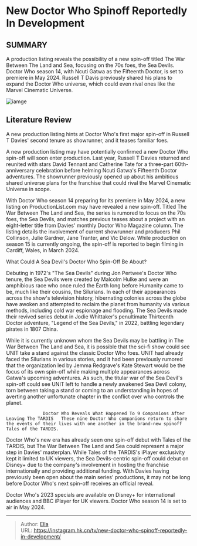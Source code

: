 # New Doctor Who Spinoff Reportedly In Development


## SUMMARY 



  A production listing reveals the possibility of a new spin-off titled The War Between The Land and Sea, focusing on the 70s foes, the Sea Devils.   Doctor Who season 14, with Ncuti Gatwa as the Fifteenth Doctor, is set to premiere in May 2024.   Russell T Davis previously shared his plans to expand the Doctor Who universe, which could even rival ones like the Marvel Cinematic Universe.  

![iamge](https://static1.srcdn.com/wordpress/wp-content/uploads/2024/01/custom-image-of-the-sea-devils-fifteenth-doctor-and-the-goblins-in-doctor-who.jpg)

## Literature Review
A new production listing hints at Doctor Who&#39;s first major spin-off in Russell T Davies&#39; second tenure as showrunner, and it teases familiar foes.




A new production listing may have potentially confirmed a new Doctor Who spin-off will soon enter production. Last year, Russell T Davies returned and reunited with stars David Tennant and Catherine Tate for a three-part 60th-anniversary celebration before helming Ncuti Gatwa&#39;s Fifteenth Doctor adventures. The showrunner previously opened up about his ambitious shared universe plans for the franchise that could rival the Marvel Cinematic Universe in scope.




With Doctor Who season 14 preparing for its premiere in May 2024, a new listing on ProductionList.com may have revealed a new spin-off. Titled The War Between The Land and Sea, the series is rumored to focus on the 70s foes, the Sea Devils, and matches previous teases about a project with an eight-letter title from Davies&#39; monthly Doctor Who Magazine column. The listing details the involvement of current showrunner and producers Phil Collinson, Julie Gardner, Jane Tranter, and Vic Delow. While production on season 15 is currently ongoing, the spin-off is reported to begin filming in Cardiff, Wales, in March 2024.


 What Could A Sea Devil&#39;s Doctor Who Spin-Off Be About? 
          

Debuting in 1972&#39;s &#34;The Sea Devils&#34; during Jon Pertwee&#39;s Doctor Who tenure, the Sea Devils were created by Malcolm Hulke and were an amphibious race who once ruled the Earth long before Humanity came to be, much like their cousins, the Silurians. In each of their appearances across the show&#39;s television history, hibernating colonies across the globe have awoken and attempted to reclaim the planet from humanity via various methods, including cold war espionage and flooding. The Sea Devils made their revived series debut in Jodie Whittaker&#39;s penultimate Thirteenth Doctor adventure, &#34;Legend of the Sea Devils,&#34; in 2022, battling legendary pirates in 1807 China.




While it is currently unknown whom the Sea Devils may be battling in The War Between The Land and Sea, it is possible that the sci-fi show could see UNIT take a stand against the classic Doctor Who foes. UNIT had already faced the Silurians in various stories, and it had been previously rumored that the organization led by Jemma Redgrave&#39;s Kate Stewart would be the focus of its own spin-off while making multiple appearances across Gatwa&#39;s upcoming adventures. As such, the titular war of the Sea Devil&#39;s spin-off could see UNIT left to handle a newly awakened Sea Devil colony, torn between taking a stand or coming to an understanding in hopes of averting another unfortunate chapter in the conflict over who controls the planet.

                  Doctor Who Reveals What Happened To 9 Companions After Leaving The TARDIS   These nine Doctor Who companions return to share the events of their lives with one another in the brand-new spinoff Tales of the TARDIS.    

Doctor Who&#39;s new era has already seen one spin-off debut with Tales of the TARDIS, but The War Between The Land and Sea could represent a major step in Davies&#39; masterplan. While Tales of the TARDIS&#39;s iPlayer exclusivity kept it limited to UK viewers, the Sea Devils-centric spin-off could debut on Disney&#43; due to the company&#39;s involvement in hosting the franchise internationally and providing additional funding. With Davies having previously been open about the main series&#39; productions, it may not be long before Doctor Who&#39;s next spin-off receives an official reveal.






Doctor Who&#39;s 2023 specials are available on Disney&#43; for international audiences and BBC iPlayer for UK viewers. Doctor Who season 14 is set to air in May 2024.






---

> Author: [Ella](https://instagram.hk.cn/)  
> URL: https://instagram.hk.cn/tv/new-doctor-who-spinoff-reportedly-in-development/  


